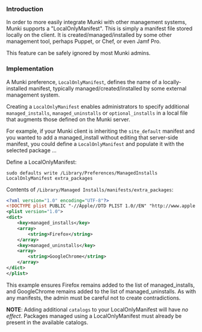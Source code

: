 ### Introduction

In order to more easily integrate Munki with other management systems, Munki supports a "LocalOnlyManifest". This is simply a manifest file stored locally on the client. It is created/managed/installed by some other management tool, perhaps Puppet, or Chef, or even Jamf Pro.

This feature can be safely ignored by most Munki admins.

### Implementation

A Munki preference, `LocalOnlyManifest`, defines the name of a locally-installed manifest, typically managed/created/installed by some external management system.

Creating a `LocalOnlyManifest` enables administrators to specify additional `managed_installs`,  `managed_uninstalls` or `optional_installs` in a local file that augments those defined on the Munki server. 

For example, if your Munki client is inheriting the `site_default` manifest and you wanted to add a managed_install without editing that server-side manifest, you could define a `LocalOnlyManifest` and populate it with the selected package ...

Define a LocalOnlyManifest:

    sudo defaults write /Library/Preferences/ManagedInstalls LocalOnlyManifest extra_packages

Contents of `/Library/Managed Installs/manifests/extra_packages`:

```XML
<?xml version="1.0" encoding="UTF-8"?>
<!DOCTYPE plist PUBLIC "-//Apple//DTD PLIST 1.0//EN" "http://www.apple.com/DTDs/PropertyList-1.0.dtd">
<plist version="1.0">
<dict>
    <key>managed_installs</key>
    <array>
        <string>Firefox</string>
    </array>
    <key>managed_uninstalls</key>
    <array>
        <string>GoogleChrome</string>
    </array>
</dict>
</plist>
```

This example ensures Firefox remains added to the list of managed_installs, and GoogleChrome remains added to the list of managed_uninstalls. As with any manifests, the admin must be careful not to create contradictions.

**NOTE**: Adding additional `catalogs` to your LocalOnlyManifest will have _no effect_. Packages managed using a LocalOnlyManifest must already be present in the available catalogs.
